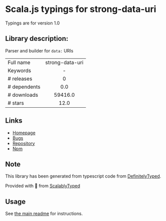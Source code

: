 
# Scala.js typings for strong-data-uri

Typings are for version 1.0

## Library description:
Parser and builder for `data:` URIs

|                    |                 |
| ------------------ | :-------------: |
| Full name          | strong-data-uri |
| Keywords           | - |
| # releases         | 0 |
| # dependents       | 0.0 |
| # downloads        | 59416.0 |
| # stars            | 12.0 |

## Links
- [Homepage](https://github.com/strongloop/strong-data-uri#readme)
- [Bugs](https://github.com/strongloop/strong-data-uri/issues)
- [Repository](https://github.com/strongloop/strong-data-uri)
- [Npm](https://www.npmjs.com/package/strong-data-uri)
    


## Note
This library has been generated from typescript code from [DefinitelyTyped](https://definitelytyped.org).

Provided with :purple_heart: from [ScalablyTyped](https://github.com/oyvindberg/ScalablyTyped)

## Usage
See [the main readme](../../readme.md) for instructions.


